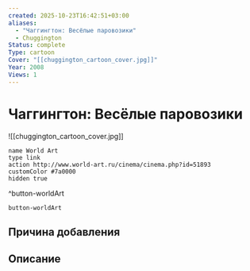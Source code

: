```yaml
---
created: 2025-10-23T16:42:51+03:00
aliases:
  - "Чаггингтон: Весёлые паровозики"
  - Chuggington
Status: complete
Type: cartoon
Cover: "[[chuggington_cartoon_cover.jpg]]"
Year: 2008
Views: 1
---
```


# Чаггингтон: Весёлые паровозики

![[chuggington_cartoon_cover.jpg]]



```button
name World Art
type link
action http://www.world-art.ru/cinema/cinema.php?id=51893
customColor #7a0000
hidden true
```
^button-worldArt





`button-worldArt`

## Причина добавления



## Описание


